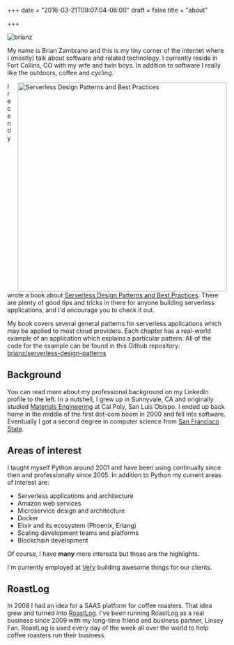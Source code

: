+++
date = "2016-03-21T09:07:04-06:00"
draft = false
title = "about"

+++

![brianz](/images/bz-mtb-selfie.jpg)

My name is Brian Zambrano and this is my tiny corner of the internet where I (mostly) talk about
software and related technology. I currently reside in Fort Collins, CO with my wife and twin boys.
In addition to software I really like the outdoors, coffee and cycling.

<a href="https://www.packtpub.com/application-development/serverless-design-patterns-and-best-practices" target="_blank">
    <img src="/images/serverless-book-cover-md.jpg" alt="Serverless Design Patterns and Best Practices" height="480" 
        style="float: right; margin: 0 0 0 15px;">
</a>

I recently wrote a book about [Serverless Design Patterns and Best
Practices](https://www.packtpub.com/application-development/serverless-design-patterns-and-best-practices).
There are plenty of good tips and tricks in there for anyone building serverless applications, and
I'd encourage you to check it out.

My book covers several general patterns for serverless applications which may be applied to most
cloud providers. Each chapter has a real-world example of an application which explains a
particular pattern. All of the code for the example can be found in this Github repository:
[brianz/serverless-design-patterns](https://github.com/brianz/serverless-design-patterns)

## Background

You can read more about my professional background on my LinkedIn profile to the
left. In a nutshell, I grew up in Sunnyvale, CA and originally studied [Materials
Engineering](http://mate.calpoly.edu) at Cal Poly, San Luis Obispo. I ended up back home in the
middle of the first dot-com boom in 2000 and fell into software. Eventually I got a second degree
in computer science from [San Francisco State](http://cs.sfsu.edu).

## Areas of interest

I taught myself Python around 2001 and have been using continually since then and professionally
since 2005. In addition to Python my current areas of interest are:

- Serverless applications and architecture
- Amazon web services
- Microservice design and architecture
- Docker
- Elixir and its ecosystem (Phoenix, Erlang)
- Scaling development teams and platforms
- Blockchain development

Of course, I have **many** more interests but those are the highlights.

I'm currently employed at [Very](http://verypossible.com) building awesome things for our
clients.

## RoastLog

In 2008 I had an idea for a SAAS platform for coffee roasters. That idea grew and turned into
[RoastLog](http://roastlog.com/). I've been running RoastLog as a real business since 2009 with my
long-time friend and business partner, Linsey Fan. RoastLog is used every day of the week all over
the world to help coffee roasters run their business.
